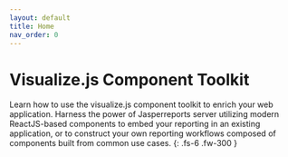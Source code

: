 ```yaml
---
layout: default
title: Home
nav_order: 0
---
```


# Visualize.js Component Toolkit

Learn how to use the visualize.js component toolkit to enrich your web application. Harness the power of Jasperreports server utilizing modern ReactJS-based components
to embed your reporting in an existing application, or to construct your own reporting workflows composed of components built from common use cases.
{: .fs-6 .fw-300 }

